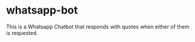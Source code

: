 # whatsapp-bot
This is a Whatsapp Chatbot that responds with quotes when either of them is requested.
